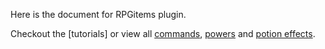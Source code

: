 Here is the document for RPGitems plugin.

Checkout the [tutorials] or view all [commands](https://github.com/NyaaCat/RPGitems-reloaded/wiki/Commands), [powers](https://github.com/NyaaCat/RPGitems-reloaded/wiki/Powers) and [potion effects](https://github.com/NyaaCat/RPGitems-reloaded/wiki/Potion-Effects).